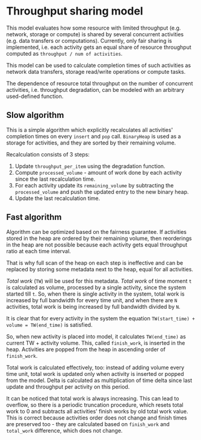 # Throughput sharing model

This model evaluates how some resource with limited throughput (e.g. network, storage or compute) is shared by several concurrent activities (e.g. data transfers or computations). Currently, only fair sharing is implemented, i.e. each activity gets an equal share of resource throughput computed as `throughput / num of activities`. 

This model can be used to calculate completion times of such activities as network data transfers, storage read/write operations or compute tasks.

The dependence of resource total throughput on the number of concurrent activities, i.e. throughput degradation, can be modeled with an arbitrary used-defined function.

## Slow algorithm

This is a simple algorithm which explicitly recalculates all activities' completion times on every `insert` and `pop` call. `BinaryHeap` is used as a storage for activities, and they are sorted by their remaining volume.

Recalculation consists of 3 steps:

1) Update `throughput_per_item` using the degradation function.
2) Compute `processed_volume` - amount of work done by each activity since the last recalculation time.
3) For each activity update its `remaining_volume` by subtracting the `processed_volume` and push the updated entry to the new binary heap.
4) Update the last recalculation time.

## Fast algorithm

Algorithm can be optimized based on the fairness guarantee. If activities stored in the heap are ordered by their remaining volume, then reorderings in the heap are not possible because each activity gets equal throughput ratio at each time interval.

That is why full scan of the heap on each step is ineffective and can be replaced by storing some metadata next to the heap, equal for all activities.

*Total work* (`TW`) will be used for this metadata. *Total work* of time moment `t` is calculated as volume, processed by a single activity, since the system started till `t`. So, when there is single activity in the system, total work is increased by full bandwidth for every time unit, and when there are `N` activities, total work is being increased by full bandwidth divided by `N`.

It is clear that for every activity in the system the equation `TW(start_time) + volume = TW(end_time)` is satisfied.

So, when new activity is placed into model, it calculates `TW(end_time)` as current TW + activity volume. This, called `finish_work`, is inserted in the heap. Activities are popped from the heap in ascending order of `finish_work`.

Total work is calculated effectively, too: instead of adding volume every time unit, total work is updated only when activity is inserted or popped from the model. Delta is calculated as multiplication of time delta since last update and throughput per activity on this period.

It can be noticed that total work is always increasing. This can lead to overflow, so there is a periodic truncation procedure, which resets total work to 0 and subtracts all activities' finish works by old total work value. This is correct because activities order does not change and finish times are preserved too - they are calculated based on `finish_work` and `total_work` difference, which does not change.
